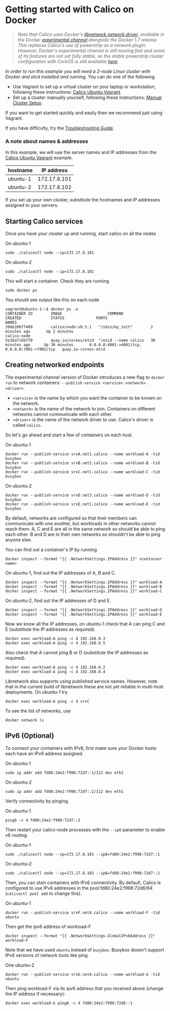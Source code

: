 # Getting started with Calico on Docker

>*Note that Calico uses Docker's [libnetwork network driver](https://github.com/docker/libnetwork), available in the Docker [experimental channel](https://github.com/docker/docker/tree/master/experimental) alongside the Docker 1.7 release.  This replaces Calico's use of powerstrip as a network plugin.   However, Docker's experimental channel is still moving fast and some of its features are not yet fully stable, so the stable powerstrip cluster configuration with CoreOS is still available [here](https://github.com/Metaswitch/calico-docker/blob/powerstrip-archive/docs/GettingStarted.md).*

*In order to run this example you will need a 2-node Linux cluster with Docker and etcd installed and running.*  You can do one of the following.
* Use Vagrant to set up a virtual cluster on your laptop or workstation, following these instructions: [Calico Ubuntu Vagrant][calico-ubuntu-vagrant].
* Set up a cluster manually yourself, following these instructions: [Manual Cluster Setup](./ManualClusterSetup.md).

If you want to get started quickly and easily then we recommend just using Vagrant.

If you have difficulty, try the [Troubleshooting Guide](./Troubleshooting.md).

### A note about names & addresses
In this example, we will use the server names and IP addresses from the [Calico Ubuntu Vagrant][calico-ubuntu-vagrant] example.

| hostname | IP address   |
|----------|--------------|
| ubuntu-1 | 172.17.8.101 |
| ubuntu-2 | 172.17.8.102 |

If you set up your own cluster, substitute the hostnames and IP addresses assigned to your servers.

## Starting Calico services<a id="calico-services"></a>

Once you have your cluster up and running, start calico on all the nodes

On ubuntu-1

    sudo ./calicoctl node --ip=172.17.8.101

On ubuntu-2

    sudo ./calicoctl node --ip=172.17.8.102

This will start a container. Check they are running

    sudo docker ps

You should see output like this on each node

    vagrant@ubuntu-1:~$ docker ps -a
    CONTAINER ID        IMAGE                    COMMAND                CREATED             STATUS              PORTS                                            NAMES
    39de206f7499        calico/node:v0.5.1   "/sbin/my_init"        2 minutes ago       Up 2 minutes                                                         calico-node
    5e36a7c6b7f0        quay.io/coreos/etcd  "/etcd --name calico   30 minutes ago      Up 30 minutes       0.0.0.0:4001->4001/tcp, 0.0.0.0:7001->7001/tcp   quay.io-coreos-etcd



## Creating networked endpoints

The experimental channel version of Docker introduces a new flag to `docker run` to network containers:  `--publish-service <service>.<network>.<driver>`.

 * `<service>` is the name by which you want the container to be known on the network.
 * `<network>` is the name of the network to join.  Containers on different networks cannot communicate with each other.
 * `<driver>` is the name of the network driver to use.  Calico's driver is called `calico`.

So let's go ahead and start a few of containers on each host.

On ubuntu-1

    docker run --publish-service srvA.net1.calico --name workload-A -tid busybox
    docker run --publish-service srvB.net2.calico --name workload-B -tid busybox
    docker run --publish-service srvC.net1.calico --name workload-C -tid busybox

On ubuntu-2

    docker run --publish-service srvD.net3.calico --name workload-D -tid busybox
    docker run --publish-service srvE.net1.calico --name workload-E -tid busybox

By default, networks are configured so that their members can communicate with one another, but workloads in other networks cannot reach them.  A, C and E are all in the same network so should be able to ping each other.  B and D are in their own networks so shouldn't be able to ping anyone else.

You can find out a container's IP by running

    docker inspect --format "{{ .NetworkSettings.IPAddress }}" <container name>

On ubuntu-1, find out the IP addresses of A, B and C.

    docker inspect --format "{{ .NetworkSettings.IPAddress }}" workload-A
    docker inspect --format "{{ .NetworkSettings.IPAddress }}" workload-B
    docker inspect --format "{{ .NetworkSettings.IPAddress }}" workload-C
    
On ubuntu-2, find out the IP addresses of D and E.

    docker inspect --format "{{ .NetworkSettings.IPAddress }}" workload-D
    docker inspect --format "{{ .NetworkSettings.IPAddress }}" workload-E
    
Now we know all the IP addresses, on ubuntu-1 check that A can ping C and E (substitute the IP addresses as required).

    docker exec workload-A ping -c 4 192.168.0.3
    docker exec workload-A ping -c 4 192.168.0.5

Also check that A cannot ping B or D (substitute the IP addresses as required).

    docker exec workload-A ping -c 4 192.168.0.2
    docker exec workload-A ping -c 4 192.168.0.4

Libnetwork also supports using published service names.  However, note that in the current build of libnetwork these are not yet reliable in multi-host deployments.  On ubuntu-1 try

    docker exec workload-A ping -c 4 srvC

To see the list of networks, use

    docker network ls

## IPv6 (Optional)
To connect your containers with IPv6, first make sure your Docker hosts each have an IPv6 address assigned.

On ubuntu-1

    sudo ip addr add fd80:24e2:f998:72d7::1/112 dev eth1

On ubuntu-2

    sudo ip addr add fd80:24e2:f998:72d7::2/112 dev eth1

Verify connectivity by pinging.

On ubuntu-1

    ping6 -c 4 fd80:24e2:f998:72d7::2

Then restart your calico-node processes with the `--ip6` parameter to enable v6 routing.

On ubuntu-1

    sudo ./calicoctl node --ip=172.17.8.101 --ip6=fd80:24e2:f998:72d7::1

On ubuntu-2

    sudo ./calicoctl node --ip=172.17.8.102 --ip6=fd80:24e2:f998:72d7::2

Then, you can start containers with IPv6 connectivity. By default, Calico is configured to use IPv6 addresses in the pool fd80:24e2:f998:72d6/64 (`calicoctl pool add` to change this).

On ubuntu-1

    docker run --publish-service srvF.net4.calico --name workload-F -tid ubuntu

Then get the ipv6 address of workload-F

    docker inspect --format "{{ .NetworkSettings.GlobalIPv6Address }}" workload-F

Note that we have used `ubuntu` instead of `busybox`.  Busybox doesn't support IPv6 versions of network tools like ping.

One ubuntu-2

    docker run --publish-service srvG.net4.calico --name workload-G -tid ubuntu

Then ping workload-F via its ipv6 address that you received above (change the IP address if necessary):

    docker exec workload-G ping6 -c 4 fd80:24e2:f998:72d6::1

[calico-ubuntu-vagrant]: https://github.com/Metaswitch/calico-ubuntu-vagrant
